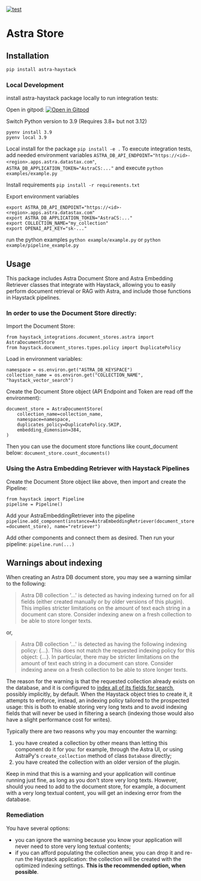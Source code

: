 [![test](https://github.com/deepset-ai/document-store/actions/workflows/test.yml/badge.svg)](https://github.com/deepset-ai/document-store/actions/workflows/test.yml)

# Astra Store

## Installation

```bash
pip install astra-haystack

```

### Local Development
install astra-haystack package locally to run integration tests:

Open in gitpod:
[![Open in Gitpod](https://gitpod.io/button/open-in-gitpod.svg)](https://gitpod.io/#https://github.com/Anant/astra-haystack/tree/main)

Switch Python version to 3.9 (Requires 3.8+ but not 3.12)
```
pyenv install 3.9
pyenv local 3.9
```

Local install for the package
`pip install -e .`
To execute integration tests, add needed environment variables
`ASTRA_DB_API_ENDPOINT="https://<id>-<region>.apps.astra.datastax.com"`,
`ASTRA_DB_APPLICATION_TOKEN="AstraCS:..."`
and execute
`python examples/example.py`

Install requirements
`pip install -r requirements.txt`

Export environment variables
```
export ASTRA_DB_API_ENDPOINT="https://<id>-<region>.apps.astra.datastax.com"
export ASTRA_DB_APPLICATION_TOKEN="AstraCS:..."
export COLLECTION_NAME="my_collection"
export OPENAI_API_KEY="sk-..."
```

run the python examples
`python example/example.py`
or
`python example/pipeline_example.py`

## Usage

This package includes Astra Document Store and Astra Embedding Retriever classes that integrate with Haystack, allowing you to easily perform document retrieval or RAG with Astra, and include those functions in Haystack pipelines.

### In order to use the Document Store directly:

Import the Document Store:
```
from haystack_integrations.document_stores.astra import AstraDocumentStore
from haystack.document_stores.types.policy import DuplicatePolicy
```

Load in environment variables:
```
namespace = os.environ.get("ASTRA_DB_KEYSPACE")
collection_name = os.environ.get("COLLECTION_NAME", "haystack_vector_search")
```

Create the Document Store object (API Endpoint and Token are read off the environment):
```
document_store = AstraDocumentStore(
    collection_name=collection_name,
    namespace=namespace,
    duplicates_policy=DuplicatePolicy.SKIP,
    embedding_dimension=384,
)
```

Then you can use the document store functions like count_document below:
`document_store.count_documents()`

### Using the Astra Embedding Retriever with Haystack Pipelines

Create the Document Store object like above, then import and create the Pipeline:

```
from haystack import Pipeline
pipeline = Pipeline()
```

Add your AstraEmbeddingRetriever into the pipeline
`pipeline.add_component(instance=AstraEmbeddingRetriever(document_store=document_store), name="retriever")`

Add other components and connect them as desired. Then run your pipeline:
`pipeline.run(...)`

## Warnings about indexing

When creating an Astra DB document store, you may see a warning similar to the following:

> Astra DB collection '...' is detected as having indexing turned on for all fields (either created manually or by older versions of this plugin). This implies stricter limitations on the amount of text each string in a document can store. Consider indexing anew on a fresh collection to be able to store longer texts.

or,

> Astra DB collection '...' is detected as having the following indexing policy: {...}. This does not match the requested indexing policy for this object: {...}. In particular, there may be stricter limitations on the amount of text each string in a document can store. Consider indexing anew on a fresh collection to be able to store longer texts.


The reason for the warning is that the requested collection already exists on the database, and it is configured to [index all of its fields for search](https://docs.datastax.com/en/astra-db-serverless/api-reference/collections.html#the-indexing-option), possibly implicitly, by default. When the Haystack object tries to create it, it attempts to enforce, instead, an indexing policy tailored to the prospected usage: this is both to enable storing very long texts and to avoid indexing fields that will never be used in filtering a search (indexing those would also have a slight performance cost for writes).

Typically there are two reasons why you may encounter the warning:

1. you have created a collection by other means than letting this component do it for you: for example, through the Astra UI, or using AstraPy's `create_collection` method of class `Database` directly;
2. you have created the collection with an older version of the plugin.

Keep in mind that this is a warning and your application will continue running just fine, as long as you don't store very long texts.
However, should you need to add to the document store, for example, a document with a very long textual content, you will get an indexing error from the database.

### Remediation

You have several options:

- you can ignore the warning because you know your application will never need to store very long textual contents;
- if you can afford populating the collection anew, you can drop it and re-run the Haystack application: the collection will be created with the optimized indexing settings. **This is the recommended option, when possible**.
